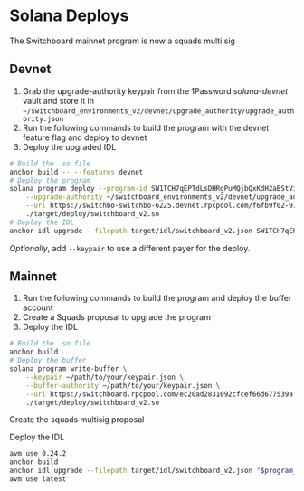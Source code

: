 # Solana Deploys

The Switchboard mainnet program is now a squads multi sig

## Devnet

1. Grab the upgrade-authority keypair from the 1Password _solana-devnet_ vault
   and store it in
   `~/switchboard_environments_v2/devnet/upgrade_authority/upgrade_authority.json`
2. Run the following commands to build the program with the devnet feature flag
   and deploy to devnet
3. Deploy the upgraded IDL

```bash
# Build the .so file
anchor build -- --features devnet
# Deploy the program
solana program deploy --program-id SW1TCH7qEPTdLsDHRgPuMQjbQxKdH2aBStViMFnt64f \
    --upgrade-authority ~/switchboard_environments_v2/devnet/upgrade_authority/upgrade_authority.json \
    --url https://switchbo-switchbo-6225.devnet.rpcpool.com/f6fb9f02-0777-498b-b8f5-67cbb1fc0d14 \
    ./target/deploy/switchboard_v2.so
# Deploy the IDL
anchor idl upgrade --filepath target/idl/switchboard_v2.json SW1TCH7qEPTdLsDHRgPuMQjbQxKdH2aBStViMFnt64f
```

_Optionally_, add `--keypair` to use a different payer for the deploy.

## Mainnet

1. Run the following commands to build the program and deploy the buffer account
2. Create a Squads proposal to upgrade the program
3. Deploy the IDL

```bash
# Build the .so file
anchor build
# Deploy the buffer
solana program write-buffer \
    --keypair ~/path/to/your/keypair.json \
    --buffer-authority ~/path/to/your/keypair.json \
    --url https://switchboard.rpcpool.com/ec20ad2831092cfcef66d677539a \
    ./target/deploy/switchboard_v2.so
```

Create the squads multisig proposal

Deploy the IDL

```bash
avm use 0.24.2
anchor build
anchor idl upgrade --filepath target/idl/switchboard_v2.json "$program_id"
avm use latest
```
